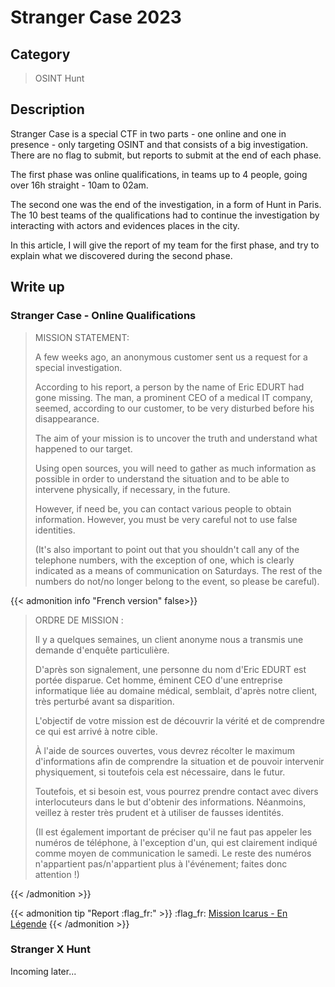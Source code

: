 # Stranger Case 2023


## Category

> OSINT
> Hunt

## Description

Stranger Case is a special CTF in two parts - one online and one in presence - only targeting OSINT and that consists of a big investigation. There are no flag to submit, but reports to submit at the end of each phase.

The first phase was online qualifications, in teams up to 4 people, going over 16h straight - 10am to 02am.

The second one was the end of the investigation, in a form of Hunt in Paris. The 10 best teams of the qualifications had to continue the investigation by interacting with actors and evidences places in the city.

In this article, I will give the report of my team for the first phase, and try to explain what we discovered during the second phase.

## Write up

### Stranger Case - Online Qualifications

> MISSION STATEMENT:
> 
> A few weeks ago, an anonymous customer sent us a request for a special investigation.
> 
> According to his report, a person by the name of Eric EDURT had gone missing. The man, a prominent CEO of a medical IT company, seemed, according to our customer, to be very disturbed before his disappearance.
> 
> The aim of your mission is to uncover the truth and understand what happened to our target.
> 
> Using open sources, you will need to gather as much information as possible in order to understand the situation and to be able to intervene physically, if necessary, in the future.
> 
> However, if need be, you can contact various people to obtain information. However, you must be very careful not to use false identities.
> 
> (It's also important to point out that you shouldn't call any of the telephone numbers, with the exception of one, which is clearly indicated as a means of communication on Saturdays. The rest of the numbers do not/no longer belong to the event, so please be careful).

{{< admonition info "French version" false>}}

> ORDRE DE MISSION :
> 
> Il y a quelques semaines, un client anonyme nous a transmis une demande d'enquête particulière.
> 
> D'après son signalement, une personne du nom d'Eric EDURT est portée disparue. Cet homme, éminent CEO d'une entreprise informatique liée au domaine médical, semblait, d'après notre client, très perturbé avant sa disparition.
> 
> L'objectif de votre mission est de découvrir la vérité et de comprendre ce qui est arrivé à notre cible.
> 
> À l'aide de sources ouvertes, vous devrez récolter le maximum d'informations afin de comprendre la situation et de pouvoir intervenir physiquement, si toutefois cela est nécessaire, dans le futur.
> 
> Toutefois, et si besoin est, vous pourrez prendre contact avec divers interlocuteurs dans le but d'obtenir des informations. Néanmoins, veillez à rester très prudent et à utiliser de fausses identités.
> 
> (Il est également important de préciser qu'il ne faut pas appeler les numéros de téléphone, à l'exception d'un, qui est clairement indiqué comme moyen de communication le samedi. Le reste des numéros n'appartient pas/n'appartient plus à l'événement; faites donc attention !)

{{< /admonition >}}

{{< admonition tip "Report :flag_fr:" >}}
:flag_fr: [Mission Icarus - En Légende](/strangercase23/EnLegende_-_StrangerCase2023.pdf)
{{< /admonition >}}


### Stranger X Hunt 

Incoming later...

